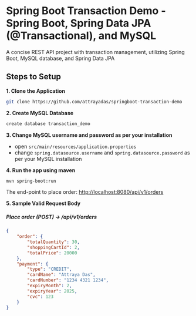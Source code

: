 # Spring Boot Transaction Demo - Spring Boot, Spring Data JPA (@Transactional), and MySQL
A concise REST API project with transaction management, utilizing Spring Boot, MySQL database, and Spring Data JPA

## Steps to Setup

**1. Clone the Application**

```bash
git clone https://github.com/attrayadas/springboot-transaction-demo
```

**2. Create MySQL Database**
```bash
create database transaction_demo
```

**3. Change MySQL username and password as per your installation**

+ open `src/main/resources/application.properties`
+ change `spring.datasource.username` and `spring.datasource.password` as per your MySQL installation

**4. Run the app using maven**

```bash
mvn spring-boot:run
```
The end-point to place order: <http://localhost:8080/api/v1/orders>

**5. Sample Valid Request Body**
##### <a id="placeOrder">Place order (POST) -> /api/v1/orders</a>
```json
{
    "order": {
        "totalQuantity": 30,
        "shoppingCartId": 2,
        "totalPrice": 20000
    },
    "payment": {
        "type": "CREDIT",
        "cardName": "Attraya Das",
        "cardNumber": "1234 4321 1234",
        "expiryMonth": 2,
        "expiryYear": 2025,
        "cvc": 123
    }
}
```

